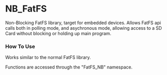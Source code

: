 # NB_FatFS
Non-Blocking FatFS library, target for embedded devices. Allows FatFS api calls both in polling mode, and asychronous mode, allowing access to a SD Card without blocking or holding up main program.


### How To Use
Works similar to the normal FatFS library. 

Functions are accessed through the "FatFS_NB" namespace. 
